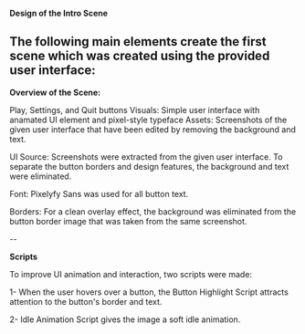 **Design of the Intro Scene**

The following main elements create the first scene which was created using the provided user interface:
---

**Overview of the Scene:**

Play, Settings, and Quit buttons
Visuals: Simple user interface with anamated UI element  and pixel-style typeface
Assets: Screenshots of the given user interface that have been edited by removing the background and text.

UI Source: Screenshots were extracted from the given user interface. To separate the button borders and design features, the background and text were eliminated.

Font: Pixelyfy Sans was used for all button text.

Borders: For a clean overlay effect, the background was eliminated from the button border image that was taken from the same screenshot.

--

**Scripts**

To improve UI animation and interaction, two scripts were made:

1- When the user hovers over a button, the Button Highlight Script attracts attention to the button's border and text.

2- Idle Animation Script gives the image a soft idle animation.

